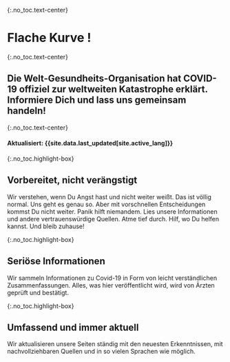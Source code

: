 {:.no_toc.text-center}
# Flache Kurve !

{:.no_toc.text-center}
## Die Welt-Gesundheits-Organisation hat COVID-19 offiziel zur weltweiten Katastrophe erklärt. Informiere Dich und lass uns gemeinsam handeln!

{:.no_toc.text-center}
#### Aktualisiert: {{site.data.last_updated[site.active_lang]}}

{:.no_toc.highlight-box}

## Vorbereitet, nicht verängstigt
Wir verstehen, wenn Du Angst hast und nicht weiter weißt. Das ist völlig normal. Uns geht es genau so. Aber mit vorschnellen Entscheidungen kommst Du nicht weiter. Panik hilft niemandem. Lies unsere Informationen und andere vertrauenswürdige Quellen. Atme tief durch. Hilf, wo Du helfen kannst. Und bleib zuhause!

{:.no_toc.highlight-box}
## Seriöse Informationen
Wir sammeln Informationen zu Covid-19 in Form von leicht verständlichen Zusammenfassungen. Alles, was hier veröffentlicht wird, wird von Ärzten geprüft und bestätigt.

{:.no_toc.highlight-box}
## Umfassend und immer aktuell
Wir aktualisieren unsere Seiten ständig mit den neuesten Erkenntnissen, mit nachvollziehbaren Quellen und in so vielen Sprachen wie möglich.
